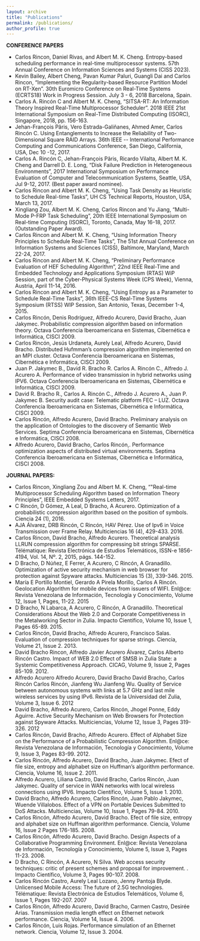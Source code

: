 ```yaml
---
layout: archive
title: "Publications"
permalink: /publications/
author_profile: true
---
```


**CONFERENCE PAPERS**

  - Carlos Rincon, Daniel Rivas, and Albert M. K. Cheng. Entropy-based scheduling performance in real-time multiprocessor systems. 57th Annual Conference on Information Sciences and Systems (CISS 2023).
  - Kevin Bailey, Albert Cheng, Pavan Kumar Paluri, Guangli Dai and Carlos Rincon, “Implementing the Regularity-based Resource Partition Model on RT-Xen”. 30th Euromicro Conference on Real-Time Systems (ECRTS18) Work in Progress Session. July 3 - 6, 2018
Barcelona, Spain.
  - Carlos A. Rincón C and Albert M. K. Cheng, “SITSA-RT: An Information Theory Inspired Real-Time Multiprocessor Scheduler”. 2018 IEEE 21st International Symposium on Real-Time Distributed Computing (ISORC), Singapore, 2018, pp. 156-163.
  - Jehan-François Pâris, Vero Estrada-Galiñanes, Ahmed Amer, Carlos Rincón C. Using Entanglements to Increase the Reliability of Two-Dimensional Square RAID Arrays. 36th IEEE -- International Performance Computing and Communications Conference, San Diego, California, USA, Dec 10 -12, 2017.
  - Carlos A. Rincón C, Jehan-François Pâris, Ricardo Vilalta, Albert M. K. Cheng and Darrell D. E. Long, “Disk Failure Prediction in Heterogeneous Environments”, 2017 International Symposium on Performance Evaluation of Computer and Telecommunication Systems, Seattle, USA, Jul 9-12, 2017. (Best paper award nominee).
  - Carlos Rincon and Albert M. K. Cheng, “Using Task Density as Heuristic to Schedule Real-time Tasks”, UH CS Technical Reports, Houston, USA, March 13, 2017.
  - Xingliang Zou, Albert M. K. Cheng, Carlos Rincon and Yu Jiang, “Multi-Mode P-FRP Task Scheduling”, 20th IEEE International Symposium on Real-time Computing (ISORC), Toronto, Canada, May 16-18, 2017. (Outstanding Paper Award).
  - Carlos Rincon and Albert M. K. Cheng, “Using Information Theory Principles to Schedule Real-Time Tasks”, The 51st Annual Conference on Information Systems and Sciences (CISS), Baltimore, Maryland, March 22-24, 2017.
  - Carlos Rincon and Albert M. K. Cheng, “Preliminary Performance Evaluation of HEF Scheduling Algorithm”, 22nd IEEE Real-Time and Embedded Technology and Applications Symposium (RTAS) WiP Session, part of the Cyber-Physical Systems Week (CPS Week), Vienna, Austria, April 11-14, 2016.
  - Carlos Rincon and Albert M. K. Cheng, “Using Entropy as a Parameter to Schedule Real-Time Tasks”, 36th IEEE-CS Real-Time Systems Symposium (RTSS) WIP Session, San Antonio, Texas, December 1-4, 2015.
  - Carlos Rincón, Denis Rodríguez, Alfredo Acurero, David Bracho, Juan Jakymec. Probabilistic compression algorithm based on information theory. Octava Conferencia Iberoamericana en Sistemas, Cibernética e Informática, CISCI 2009.
  - Carlos Rincón, Jesús Urdaneta, Aurely Leal, Alfredo Acurero, David Bracho. Distributed Hufmman’s compression algorithm implemented on an MPI cluster. Octava Conferencia Iberoamericana en Sistemas, Cibernética e Informática, CISCI 2009.
  - Juan P. Jakymec B., David R. Bracho R. Carlos A. Rincón C., Alfredo J. Acurero A. Performance of video transmission in hybrid networks using IPV6. Octava Conferencia Iberoamericana en Sistemas, Cibernética e Informática, CISCI 2009.
  - David R. Bracho R., Carlos A. Rincón C., Alfredo J. Acurero A., Juan P. Jakymec B. Security audit case: Telematic platform FEC – LUZ. Octava Conferencia Iberoamericana en Sistemas, Cibernética e Informática, CISCI 2009.
  - Carlos Rincón, Alfredo Acurero, David Bracho. Preliminary analysis on the application of Ontologies to the discovery of Semantic Web Services. Septima Conferencia Iberoamericana en Sistemas, Cibernética e Informática, CISCI 2008.
  - Alfredo Acurero, David Bracho, Carlos Rincón,. Performance optimization aspects of distributed virtual environments. Septima Conferencia Iberoamericana en Sistemas, Cibernética e Informática, CISCI 2008.

**JOURNAL PAPERS:**

  - Carlos Rincon, Xingliang Zou and Albert M. K. Cheng, “"Real-time Multiprocessor Scheduling Algorithm based on Information Theory Principles”, IEEE Embedded Systems Letters, 2017.
  - C Rincón, D Gómez, A Leal, D Bracho, A Acurero. Optimization of a probabilistic compression algorithm based on the position of symbols. Ciencia 24 (1), 2016.
  - AJA Álvarez, DRB Rincón, C Rincón, HAV Pérez. Use of Ipv6 in Voice Transmission over Frame Relay. Multiciencias 16 (4), 429-433. 2016.
  - Carlos Rincon, David Bracho, Alfredo Acurero. Theoretical analysis LLRUN compression algorithm for compressing bit strings SPARSE. Télématique: Revista Electrónica de Estudios Telemáticos, ISSN-e 1856-4194, Vol. 14, Nº. 2, 2015, págs. 144-152.
  - D Bracho, D Núñez, E Ferrer, A Acurero, C Rincón, A Granadillo. Optimization of active security mechanism in web browser for protection against Spyware attacks. Multiciencias 15 (3), 339-346. 2015.
  - María E Portillo Montiel, Gerardo A Pirela Morillo, Carlos A Rincón. Geolocation Algorithm for mobile devices from issuers of WIFI. Enl@ce: Revista Venezolana de Información, Tecnología y Conocimiento, Volume 12, Issue 1, Pages, 11-22. 2015
  - D Bracho, N Labarca, A Acurero, C Rincón, A Granadillo. Theoretical Considerations About the Web 2.0 and Corporate Competitiveness in the Metalworking Sector in Zulia. Impacto Científico, Volume 10, Issue 1, Pages 65-89. 2015.
  - Carlos Rincón, David Bracho, Alfredo Acurero, Francisco Salas. Evaluation of compression techniques for sparse strings. Ciencia, Volume 21, Issue 2. 2013.
  - David Bracho Rincon, Alfredo Javier Acurero Álvarez, Carlos Alberto Rincón Castro. Impact of WEB 2.0 Effect of SMSB in Zulia State: a Systemic Competitiveness Approach. CICAG, Volume 9, Issue 2, Pages 85-109. 2012.
  - Alfredo Acurero Alfredo Acurero, David Bracho David Bracho, Carlos Rincón Carlos Rincón, Jianfeng Wu Jianfeng Wu. Quality of Service between autonomous systems with links at 5.7 GHz and last mile wireless services by using IPv6. Revista de la Universidad del Zulia, Volume 3, Issue 6. 2012
  - David Bracho, Alfredo Acurero, Carlos Rincón, Jhogel Ponne, Eddy Aguirre. Active Security Mechanism on Web Browsers for Protection against Spyware Attacks. Multiciencias, Volume 12, Issue 3, Pages 319-326. 2012
  - Carlos Rincón, David Bracho, Alfredo Acurero. Effect of Alphabet Size on the Performance of a Probabilistic Compression Algorithm. Enl@ce: Revista Venezolana de Información, Tecnología y Conocimiento, Volume 9, Issue 3, Pages 83-99. 2012.
  - Carlos Rincón, Alfredo Acurero, David Bracho, Juan Jakymec. Efect of file size, entropy and alphabet size on Huffman’s algorithm performance. Ciencia, Volume 16, Issue 2. 2011.
  - Alfredo Acurero, Liliana Castro, David Bracho, Carlos Rincón, Juan Jakymec. Quality of service in WAN networks with local wireless connections using IPV6. Impacto Científico, Volume 5, Issue 1. 2010.
  - David Bracho, Alfredo Acurero, Carlos Rincón, Juan Pablo Jakymec, Wuende Villalobos. Effect of a VPN on Portable Devices Submitted to DoS Attacks. Multiciencias, Volume 10, Issue 1, Pages 79-84. 2010.
  - Carlos Rincón, Alfredo Acurero, David Bracho. Efect of file size, entropy and alphabet size on Huffman algorithm performance. Ciencia, Volume 16, Issue 2 Pages 176-185. 2008.
  - Carlos Rincón, Alfredo Acurero, David Bracho. Design Aspects of a Collaborative Programming Environment. Enl@ce: Revista Venezolana de Información, Tecnología y Conocimiento, Volume 5, Issue 3, Pages 11-23. 2008.
  - D Bracho, C Rincón, A Acurero, N Silva. Web access security techniques: critic of present schemes and proposal for improvement. . Impacto Científico, Volume 3, Pages 90-107. 2008.
  - Carlos Rincón Castro, Aurely Leal Lozano, Jenny Pantoja Blyde. Unlicensed Mobile Access: The future of 2.5G technologies. Télématique: Revista Electrónica de Estudios Telemáticos, Volume 6, Issue 1, Pages 192-207. 2007
  - Carlos Rincón, Alfredo Acurero, David Bracho, Carmen Castro, Desirée Arias. Transmission media length effect on Ethernet network performance. Ciencia, Volume 14, Issue 4. 2006.
  - Carlos Rincón, Luis Rojas. Performance simulation of an Ethernet network. Ciencia, Volume 12, Issue 3. 2004.

